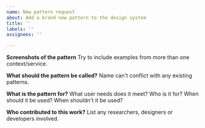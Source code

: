 ```yaml
---
name: New pattern request
about: Add a brand new pattern to the design system
title: ''
labels: ''
assignees: ''

---
```


**Screenshots of the pattern**
Try to include examples from more than one context/service.

**What should the pattern be called?**
 Name can't conflict with any existing patterns.

**What is the pattern for?**
What user needs does it meet? Who is it for? When should it be used? When shouldn't it be used?

**Who contributed to this work?**
List any researchers, designers or developers involved.
